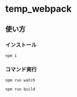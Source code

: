 # temp_webpack
## 使い方

### インストール
```
npm i
```

### コマンド実行
```
npm run watch
```
```
npm run build
```